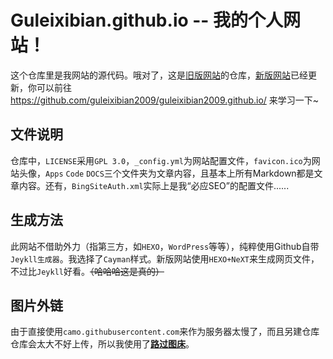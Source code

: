 # Guleixibian.github.io -- 我的个人网站！
这个仓库里是我网站的源代码。哦对了，这是[旧版网站](https://guleixibian.github.io/)的仓库，[新版网站](https://guleixibian2009.github.io/)已经更新，你可以前往 <https://github.com/guleixibian2009/guleixibian2009.github.io/> 来学习一下~

## 文件说明
仓库中，`LICENSE`采用`GPL 3.0`，`_config.yml`为网站配置文件，`favicon.ico`为网站头像，`Apps` `Code` `DOCS`三个文件夹为文章内容，且基本上所有Markdown都是文章内容。还有，`BingSiteAuth.xml`实际上是我“必应SEO”的配置文件......

## 生成方法

此网站不借助外力（指第三方，如`HEXO`，`WordPress`等等），纯粹使用Github自带`Jeykll生成器`。我选择了`Cayman`样式。新版网站使用`HEXO+NeXT`来生成网页文件，不过比`Jeykll`好看。~~（哈哈哈这是真的）~~

## 图片外链

由于直接使用`camo.githubusercontent.com`来作为服务器太慢了，而且另建仓库仓库会太大不好上传，所以我使用了[**路过图床**](https://imgtu.com/)。





